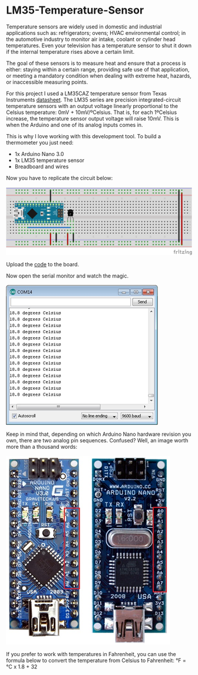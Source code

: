 # LM35-Temperature-Sensor

Temperature sensors are widely used in domestic and industrial applications such as: refrigerators; ovens; HVAC environmental control; in the automotive industry to monitor air intake, coolant or cylinder head temperatures. Even your television has a temperature sensor to shut it down if the internal temperature rises above a certain limit.

The goal of these sensors is to measure heat and ensure that a process is either: staying within a certain range, providing safe use of that application, or meeting a mandatory condition when dealing with extreme heat, hazards, or inaccessible measuring points.

For this project I used a LM35CAZ temperature sensor from Texas Instruments [datasheet](resources/LM35.pdf). The LM35 series are precision integrated-circuit temperature sensors with an output voltage linearly proportional to the Celsius temperature: 0mV + 10mV/ºCelsius. That is, for each 1ºCelsius increase, the temperature sensor output voltage will raise 10mV. This is when the Arduino and one of its analog inputs comes in.

This is why I love working with this development tool. To build a thermometer you just need:

- 1x Arduino Nano 3.0
- 1x LM35 temperature sensor
- Breadboard and wires

Now you have to replicate the circuit below:<br/>
<br/>
![alt text](resources/LM35-Temperature-Sensor_bb.png?raw=true)

Upload the [code](LM35_Temperature_Sensor.ino) to the board.

Now open the serial monitor and watch the magic.<br/>
<br/>
![alt text](resources/SerialMonitor.jpg?raw=true)

Keep in mind that, depending on which Arduino Nano hardware revision you own, there are two analog pin sequences. Confused? Well, an image worth more than a thousand words:<br/>
<br/>
![alt text](resources/AnalogPins.jpg?raw=true)

If you prefer to work with temperatures in Fahrenheit, you can use the formula below to convert the temperature from Celsius to Fahrenheit:
°F = °C x 1.8 + 32